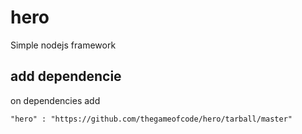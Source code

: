 hero
======

Simple nodejs framework

add dependencie
-------
on dependencies add

<pre><code>"hero" : "https://github.com/thegameofcode/hero/tarball/master"</pre></code>
